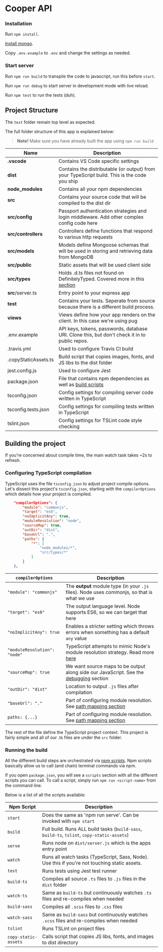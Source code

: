 # Cooper API

### Installation
Run `npm install`.

[Install mongo](https://docs.mongodb.com/manual/tutorial/install-mongodb-on-os-x/#install-mongodb-community-edition).

Copy `.env.example` to `.env` and change the settings as needed.

### Start server
Run `npm run build` to transpile the code to javascript, run this before `start`.

Run `npm run debug` to start server in development mode with live reload.

Run `npm test` to run the tests (duh).

## Project Structure
The `test` folder remain top level as expected.

The full folder structure of this app is explained below:

> **Note!** Make sure you have already built the app using `npm run build`

| Name | Description |
| ------------------------ | --------------------------------------------------------------------------------------------- |
| **.vscode**              | Contains VS Code specific settings                                                            |
| **dist**                 | Contains the distributable (or output) from your TypeScript build. This is the code you ship  |
| **node_modules**         | Contains all your npm dependencies                                                            |
| **src**                  | Contains your source code that will be compiled to the dist dir                               |
| **src/config**           | Passport authentication strategies and login middleware. Add other complex config code here   |
| **src/controllers**      | Controllers define functions that respond to various http requests                            |
| **src/models**           | Models define Mongoose schemas that will be used in storing and retrieving data from MongoDB  |
| **src/public**           | Static assets that will be used client side                                                   |
| **src/types**            | Holds .d.ts files not found on DefinitelyTyped. Covered more in this [section](#type-definition-dts-files)          |
| **src**/server.ts        | Entry point to your express app                                                               |
| **test**                 | Contains your tests. Seperate from source because there is a different build process.         |
| **views**                | Views define how your app renders on the client. In this case we're using pug                 |
| .env.example             | API keys, tokens, passwords, database URI. Clone this, but don't check it in to public repos. |
| .travis.yml              | Used to configure Travis CI build                                                             |
| .copyStaticAssets.ts     | Build script that copies images, fonts, and JS libs to the dist folder                        |
| jest.config.js           | Used to configure Jest                                                                        |
| package.json             | File that contains npm dependencies as well as [build scripts](#what-if-a-library-isnt-on-definitelytyped)                          |
| tsconfig.json            | Config settings for compiling server code written in TypeScript                               |
| tsconfig.tests.json      | Config settings for compiling tests written in TypeScript                                     |
| tslint.json              | Config settings for TSLint code style checking                                                |

## Building the project
If you're concerned about compile time, the main watch task takes ~2s to refresh.

### Configuring TypeScript compilation
TypeScript uses the file `tsconfig.json` to adjust project compile options.
Let's dissect this project's `tsconfig.json`, starting with the `compilerOptions` which details how your project is compiled. 

```json
    "compilerOptions": {
        "module": "commonjs",
        "target": "es6",
        "noImplicitAny": true,
        "moduleResolution": "node",
        "sourceMap": true,
        "outDir": "dist",
        "baseUrl": ".",
        "paths": {
            "*": [
                "node_modules/*",
                "src/types/*"
            ]
        }
    },
```

| `compilerOptions` | Description |
| ---------------------------------- | ------------------------------------------------------------------------------------------------------ |
| `"module": "commonjs"`             | The **output** module type (in your `.js` files). Node uses commonjs, so that is what we use           |
| `"target": "es6"`                  | The output language level. Node supports ES6, so we can target that here                               |
| `"noImplicitAny": true`            | Enables a stricter setting which throws errors when something has a default `any` value                |
| `"moduleResolution": "node"`       | TypeScript attempts to mimic Node's module resolution strategy. Read more [here](https://www.typescriptlang.org/docs/handbook/module-resolution.html#node)                                                                    |
| `"sourceMap": true`                | We want source maps to be output along side our JavaScript. See the [debugging](#debugging) section          |
| `"outDir": "dist"`                 | Location to output `.js` files after compilation                                                       |
| `"baseUrl": "."`                   | Part of configuring module resolution. See [path mapping section](#installing-dts-files-from-definitelytyped) |
| `paths: {...}`                     | Part of configuring module resolution. See [path mapping section](#installing-dts-files-from-definitelytyped) |



The rest of the file define the TypeScript project context.
This project is fairly simple and all of our .ts files are under the `src` folder.


### Running the build
All the different build steps are orchestrated via [npm scripts](https://docs.npmjs.com/misc/scripts).
Npm scripts basically allow us to call (and chain) terminal commands via npm.

If you open `package.json`, you will see a `scripts` section with all the different scripts you can call.
To call a script, simply run `npm run <script-name>` from the command line.

Below is a list of all the scripts available:


| Npm Script | Description |
| ------------------------- | ------------------------------------------------------------------------------------------------- |
| `start`                   | Does the same as 'npm run serve'. Can be invoked with `npm start`                                      |
| `build`                   | Full build. Runs ALL build tasks (`build-sass`, `build-ts`, `tslint`, `copy-static-assets`)       |
| `serve`                   | Runs node on `dist/server.js` which is the apps entry point                                       |
| `watch`                   | Runs all watch tasks (TypeScript, Sass, Node). Use this if you're not touching static assets.     |
| `test`                    | Runs tests using Jest test runner                                                                 |
| `build-ts`                | Compiles all source `.ts` files to `.js` files in the `dist` folder                               |
| `watch-ts`                | Same as `build-ts` but continuously watches `.ts` files and re-compiles when needed                |
| `build-sass`              | Compiles all `.scss` files to `.css` files                                                        |
| `watch-sass`              | Same as `build-sass` but continuously watches `.scss` files and re-compiles when needed             |
| `tslint`                  | Runs TSLint on project files                                                                      |
| `copy-static-assets`      | Calls script that copies JS libs, fonts, and images to dist directory                             |
